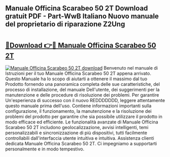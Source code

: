 ## Manuale Officina Scarabeo 50 2T Download gratuit PDF - Part-WwB Italiano Nuovo manuale del proprietario di riparazione Z2Ung

# <h2><a href="http://dffkiq.blite.top/?on=Manuale+Officina+Scarabeo+50+2T">🔗Download 👉🔴 Manuale Officina Scarabeo 50 2T</a></h2>

[![Manuale Officina Scarabeo 50 2T download](https://i.imgur.com/lujVjoI.png)](http://dffkiq.blite.top/?on=Manuale+Officina+Scarabeo+50+2T)
Benvenuto nel manuale di Istruzioni per il tuo Manuale Officina Scarabeo 50 2T appena arrivato. Questo Manuale ha lo scopo di aiutarti a ottenere il massimo dal tuo Prodotto fornendo una panoramica completa delle sue caratteristiche, del processo di installazione, del manuale Dell'utente, dei suggerimenti per la manutenzione e delle procedure di risoluzione dei problemi. Per garantire Un'esperienza di successo con il nuovo REDDDDDDD, leggere attentamente questo manuale prima dell'uso. Contiene informazioni importanti sulla configurazione, il funzionamento, la manutenzione e la risoluzione dei problemi del prodotto per garantire che sia possibile utilizzare il prodotto in modo efficace ed efficiente. Le funzionalità avanzate di Manuale Officina Scarabeo 50 2T includono geolocalizzazione, avvisi intelligenti, temi personalizzabili e sincronizzazione di più dispositivi, tutti facilmente controllabili dall'interfaccia utente intuitiva e intuitiva. Assistenza clienti dedicata Manuale Officina Scarabeo 50 2T. Ci impegniamo a supportarti personalmente e in modo tempestivo.
